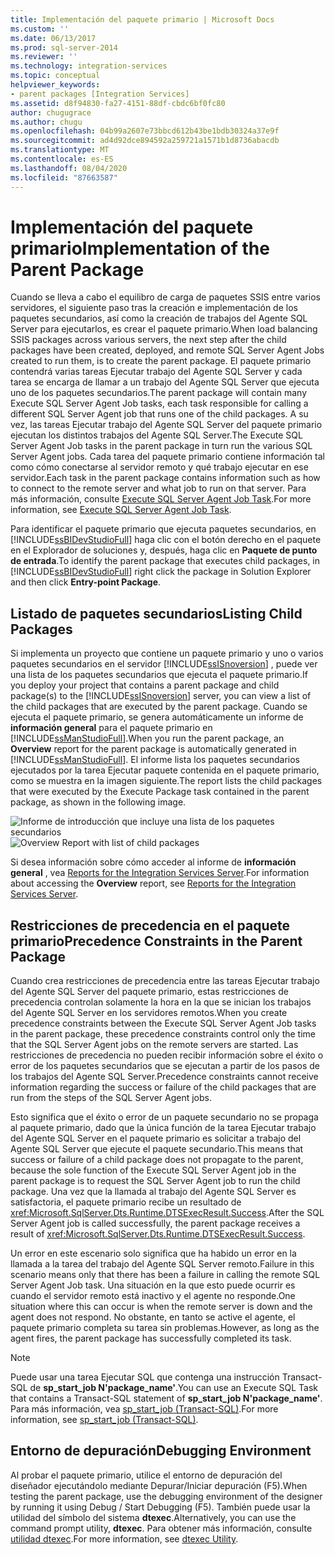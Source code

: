 ```yaml
---
title: Implementación del paquete primario | Microsoft Docs
ms.custom: ''
ms.date: 06/13/2017
ms.prod: sql-server-2014
ms.reviewer: ''
ms.technology: integration-services
ms.topic: conceptual
helpviewer_keywords:
- parent packages [Integration Services]
ms.assetid: d8f94830-fa27-4151-88df-cbdc6bf0fc80
author: chugugrace
ms.author: chugu
ms.openlocfilehash: 04b99a2607e73bbcd612b43be1bdb30324a37e9f
ms.sourcegitcommit: ad4d92dce894592a259721a1571b1d8736abacdb
ms.translationtype: MT
ms.contentlocale: es-ES
ms.lasthandoff: 08/04/2020
ms.locfileid: "87663587"
---
```

# <a name="implementation-of-the-parent-package"></a><span data-ttu-id="59b42-102">Implementación del paquete primario</span><span class="sxs-lookup"><span data-stu-id="59b42-102">Implementation of the Parent Package</span></span>
  <span data-ttu-id="59b42-103">Cuando se lleva a cabo el equilibro de carga de paquetes SSIS entre varios servidores, el siguiente paso tras la creación e implementación de los paquetes secundarios, así como la creación de trabajos del Agente SQL Server para ejecutarlos, es crear el paquete primario.</span><span class="sxs-lookup"><span data-stu-id="59b42-103">When load balancing SSIS packages across various servers, the next step after the child packages have been created, deployed, and remote SQL Server Agent Jobs created to run them, is to create the parent package.</span></span> <span data-ttu-id="59b42-104">El paquete primario contendrá varias tareas Ejecutar trabajo del Agente SQL Server y cada tarea se encarga de llamar a un trabajo del Agente SQL Server que ejecuta uno de los paquetes secundarios.</span><span class="sxs-lookup"><span data-stu-id="59b42-104">The parent package will contain many Execute SQL Server Agent Job tasks, each task responsible for calling a different SQL Server Agent job that runs one of the child packages.</span></span> <span data-ttu-id="59b42-105">A su vez, las tareas Ejecutar trabajo del Agente SQL Server del paquete primario ejecutan los distintos trabajos del Agente SQL Server.</span><span class="sxs-lookup"><span data-stu-id="59b42-105">The Execute SQL Server Agent Job tasks in the parent package in turn run the various SQL Server Agent jobs.</span></span> <span data-ttu-id="59b42-106">Cada tarea del paquete primario contiene información tal como cómo conectarse al servidor remoto y qué trabajo ejecutar en ese servidor.</span><span class="sxs-lookup"><span data-stu-id="59b42-106">Each task in the parent package contains information such as how to connect to the remote server and what job to run on that server.</span></span> <span data-ttu-id="59b42-107">Para más información, consulte [Execute SQL Server Agent Job Task](control-flow/execute-sql-server-agent-job-task.md).</span><span class="sxs-lookup"><span data-stu-id="59b42-107">For more information, see [Execute SQL Server Agent Job Task](control-flow/execute-sql-server-agent-job-task.md).</span></span>  
  
 <span data-ttu-id="59b42-108">Para identificar el paquete primario que ejecuta paquetes secundarios, en [!INCLUDE[ssBIDevStudioFull](../includes/ssbidevstudiofull-md.md)] haga clic con el botón derecho en el paquete en el Explorador de soluciones y, después, haga clic en **Paquete de punto de entrada**.</span><span class="sxs-lookup"><span data-stu-id="59b42-108">To identify the parent package that executes child packages, in [!INCLUDE[ssBIDevStudioFull](../includes/ssbidevstudiofull-md.md)] right click the package in Solution Explorer and then click **Entry-point Package**.</span></span>  
  
## <a name="listing-child-packages"></a><span data-ttu-id="59b42-109">Listado de paquetes secundarios</span><span class="sxs-lookup"><span data-stu-id="59b42-109">Listing Child Packages</span></span>  
 <span data-ttu-id="59b42-110">Si implementa un proyecto que contiene un paquete primario y uno o varios paquetes secundarios en el servidor [!INCLUDE[ssISnoversion](../includes/ssisnoversion-md.md)] , puede ver una lista de los paquetes secundarios que ejecuta el paquete primario.</span><span class="sxs-lookup"><span data-stu-id="59b42-110">If you deploy your project that contains a parent package and child package(s) to the [!INCLUDE[ssISnoversion](../includes/ssisnoversion-md.md)] server, you can view a list of the child packages that are executed by the parent package.</span></span> <span data-ttu-id="59b42-111">Cuando se ejecuta el paquete primario, se genera automáticamente un informe de **información general** para el paquete primario en [!INCLUDE[ssManStudioFull](../includes/ssmanstudiofull-md.md)].</span><span class="sxs-lookup"><span data-stu-id="59b42-111">When you run the parent package, an **Overview** report for the parent package is automatically generated in [!INCLUDE[ssManStudioFull](../includes/ssmanstudiofull-md.md)].</span></span> <span data-ttu-id="59b42-112">El informe lista los paquetes secundarios ejecutados por la tarea Ejecutar paquete contenida en el paquete primario, como se muestra en la imagen siguiente.</span><span class="sxs-lookup"><span data-stu-id="59b42-112">The report lists the child packages that were executed by the Execute Package task contained in the parent package, as shown in the following image.</span></span>  
  
 <span data-ttu-id="59b42-113">![Informe de introducción que incluye una lista de los paquetes secundarios](media/overviewreport-childpackagelisting.png "Informe de introducción que incluye una lista de los paquetes secundarios")</span><span class="sxs-lookup"><span data-stu-id="59b42-113">![Overview Report with list of child packages](media/overviewreport-childpackagelisting.png "Overview Report with list of child packages")</span></span>  
  
 <span data-ttu-id="59b42-114">Si desea información sobre cómo acceder al informe de **información general** , vea [Reports for the Integration Services Server](../../2014/integration-services/reports-for-the-integration-services-server.md).</span><span class="sxs-lookup"><span data-stu-id="59b42-114">For information about accessing the **Overview** report, see [Reports for the Integration Services Server](../../2014/integration-services/reports-for-the-integration-services-server.md).</span></span>  
  
## <a name="precedence-constraints-in-the-parent-package"></a><span data-ttu-id="59b42-115">Restricciones de precedencia en el paquete primario</span><span class="sxs-lookup"><span data-stu-id="59b42-115">Precedence Constraints in the Parent Package</span></span>  
 <span data-ttu-id="59b42-116">Cuando crea restricciones de precedencia entre las tareas Ejecutar trabajo del Agente SQL Server del paquete primario, estas restricciones de precedencia controlan solamente la hora en la que se inician los trabajos del Agente SQL Server en los servidores remotos.</span><span class="sxs-lookup"><span data-stu-id="59b42-116">When you create precedence constraints between the Execute SQL Server Agent Job tasks in the parent package, these precedence constraints control only the time that the SQL Server Agent jobs on the remote servers are started.</span></span> <span data-ttu-id="59b42-117">Las restricciones de precedencia no pueden recibir información sobre el éxito o error de los paquetes secundarios que se ejecutan a partir de los pasos de los trabajos del Agente SQL Server.</span><span class="sxs-lookup"><span data-stu-id="59b42-117">Precedence constraints cannot receive information regarding the success or failure of the child packages that are run from the steps of the SQL Server Agent jobs.</span></span>  
  
 <span data-ttu-id="59b42-118">Esto significa que el éxito o error de un paquete secundario no se propaga al paquete primario, dado que la única función de la tarea Ejecutar trabajo del Agente SQL Server en el paquete primario es solicitar a trabajo del Agente SQL Server que ejecute el paquete secundario.</span><span class="sxs-lookup"><span data-stu-id="59b42-118">This means that success or failure of a child package does not propagate to the parent, because the sole function of the Execute SQL Server Agent job in the parent package is to request the SQL Server Agent job to run the child package.</span></span> <span data-ttu-id="59b42-119">Una vez que la llamada al trabajo del Agente SQL Server es satisfactoria, el paquete primario recibe un resultado de <xref:Microsoft.SqlServer.Dts.Runtime.DTSExecResult.Success>.</span><span class="sxs-lookup"><span data-stu-id="59b42-119">After the SQL Server Agent job is called successfully, the parent package receives a result of <xref:Microsoft.SqlServer.Dts.Runtime.DTSExecResult.Success>.</span></span>  
  
 <span data-ttu-id="59b42-120">Un error en este escenario solo significa que ha habido un error en la llamada a la tarea del trabajo del Agente SQL Server remoto.</span><span class="sxs-lookup"><span data-stu-id="59b42-120">Failure in this scenario means only that there has been a failure in calling the remote SQL Server Agent Job task.</span></span> <span data-ttu-id="59b42-121">Una situación en la que esto puede ocurrir es cuando el servidor remoto está inactivo y el agente no responde.</span><span class="sxs-lookup"><span data-stu-id="59b42-121">One situation where this can occur is when the remote server is down and the agent does not respond.</span></span> <span data-ttu-id="59b42-122">No obstante, en tanto se active el agente, el paquete primario completa su tarea sin problemas.</span><span class="sxs-lookup"><span data-stu-id="59b42-122">However, as long as the agent fires, the parent package has successfully completed its task.</span></span>  
  
> [!NOTE]  
>  <span data-ttu-id="59b42-123">Puede usar una tarea Ejecutar SQL que contenga una instrucción Transact-SQL de **sp_start_job N'package_name'**.</span><span class="sxs-lookup"><span data-stu-id="59b42-123">You can use an Execute SQL Task that contains a Transact-SQL statement of **sp_start_job N'package_name'**.</span></span> <span data-ttu-id="59b42-124">Para más información, vea [sp_start_job &#40;Transact-SQL&#41;](/sql/relational-databases/system-stored-procedures/sp-start-job-transact-sql).</span><span class="sxs-lookup"><span data-stu-id="59b42-124">For more information, see [sp_start_job &#40;Transact-SQL&#41;](/sql/relational-databases/system-stored-procedures/sp-start-job-transact-sql).</span></span>  
  
## <a name="debugging-environment"></a><span data-ttu-id="59b42-125">Entorno de depuración</span><span class="sxs-lookup"><span data-stu-id="59b42-125">Debugging Environment</span></span>  
 <span data-ttu-id="59b42-126">Al probar el paquete primario, utilice el entorno de depuración del diseñador ejecutándolo mediante Depurar/Iniciar depuración (F5).</span><span class="sxs-lookup"><span data-stu-id="59b42-126">When testing the parent package, use the debugging environment of the designer by running it using Debug / Start Debugging (F5).</span></span> <span data-ttu-id="59b42-127">También puede usar la utilidad del símbolo del sistema **dtexec**.</span><span class="sxs-lookup"><span data-stu-id="59b42-127">Alternatively, you can use the command prompt utility, **dtexec**.</span></span> <span data-ttu-id="59b42-128">Para obtener más información, consulte [utilidad dtexec](packages/dtexec-utility.md).</span><span class="sxs-lookup"><span data-stu-id="59b42-128">For more information, see [dtexec Utility](packages/dtexec-utility.md).</span></span>  
  
  
